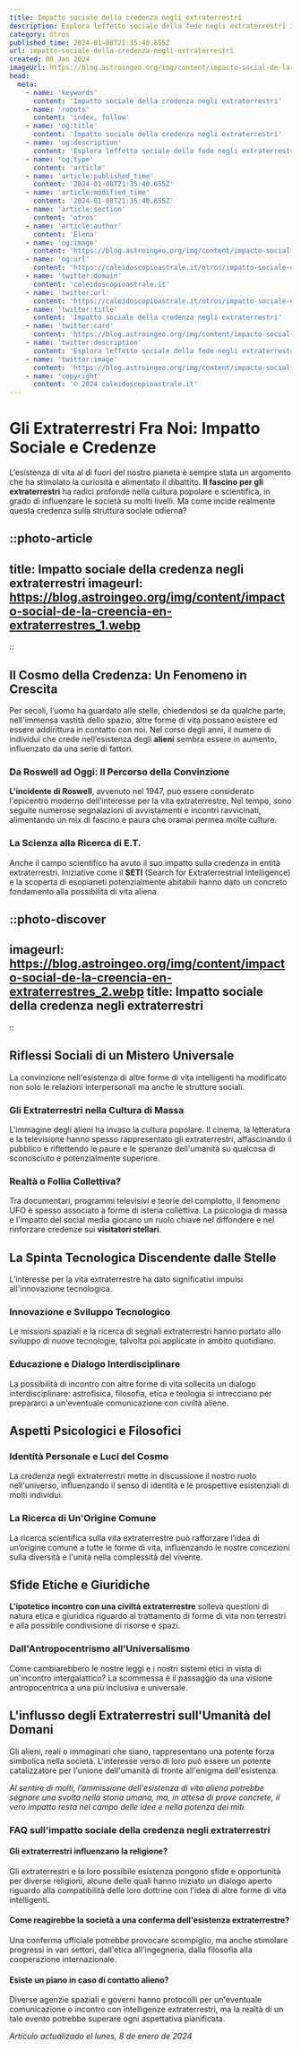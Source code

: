 ```yaml
---
title: Impatto sociale della credenza negli extraterrestri
description: Esplora leffetto sociale della fede negli extraterrestri in Italia. Scopri come questo credo influisce sulla cultura e sul pensiero italiano.
category: otros
published_time: 2024-01-08T21:35:40.655Z
url: impatto-sociale-della-credenza-negli-extraterrestri
created: 08 Jan 2024
imageUrl: https://blog.astroingeo.org/img/content/impacto-social-de-la-creencia-en-extraterrestres_1.webp
head:
  meta:
    - name: 'keywords'
      content: 'Impatto sociale della credenza negli extraterrestri'
    - name: 'robots'
      content: 'index, follow'
    - name: 'og:title'
      content: 'Impatto sociale della credenza negli extraterrestri'
    - name: 'og:description'
      content: 'Esplora leffetto sociale della fede negli extraterrestri in Italia. Scopri come questo credo influisce sulla cultura e sul pensiero italiano.'
    - name: 'og:type'
      content: 'article'
    - name: 'article:published_time'
      content: '2024-01-08T21:35:40.655Z'
    - name: 'article:modified_time'
      content: '2024-01-08T21:35:40.655Z'
    - name: 'article:section'
      content: 'otros'
    - name: 'article:author'
      content: 'Elena'
    - name: 'og:image'
      content: 'https://blog.astroingeo.org/img/content/impacto-social-de-la-creencia-en-extraterrestres_1.webp'
    - name: 'og:url'
      content: 'https://caleidoscopioastrale.it/otros/impatto-sociale-della-credenza-negli-extraterrestri'
    - name: 'twitter:domain'
      content: 'caleidoscopioastrale.it'
    - name: 'twitter:url'
      content: 'https://caleidoscopioastrale.it/otros/impatto-sociale-della-credenza-negli-extraterrestri'
    - name: 'twitter:title'
      content: 'Impatto sociale della credenza negli extraterrestri'
    - name: 'twitter:card'
      content: 'https://blog.astroingeo.org/img/content/impacto-social-de-la-creencia-en-extraterrestres_1.webp'
    - name: 'twitter:description'
      content: 'Esplora leffetto sociale della fede negli extraterrestri in Italia. Scopri come questo credo influisce sulla cultura e sul pensiero italiano.'
    - name: 'twitter:image'
      content: 'https://blog.astroingeo.org/img/content/impacto-social-de-la-creencia-en-extraterrestres_1.webp'
    - name: 'copyright'
      content: '© 2024 caleidoscopioastrale.it'
---
```

# Gli Extraterrestri Fra Noi: Impatto Sociale e Credenze

L’esistenza di vita al di fuori del nostro pianeta è sempre stata un argomento che ha stimolato la curiosità e alimentato il dibattito. **Il fascino per gli extraterrestri** ha radici profonde nella cultura popolare e scientifica, in grado di influenzare le società su molti livelli. Ma come incide realmente questa credenza sulla struttura sociale odierna?

::photo-article
---
title: Impatto sociale della credenza negli extraterrestri
imageurl: https://blog.astroingeo.org/img/content/impacto-social-de-la-creencia-en-extraterrestres_1.webp
---
::

## Il Cosmo della Credenza: Un Fenomeno in Crescita

Per secoli, l’uomo ha guardato alle stelle, chiedendosi se da qualche parte, nell'immensa vastità dello spazio, altre forme di vita possano esistere ed essere addirittura in contatto con noi. Nel corso degli anni, il numero di individui che crede nell’esistenza degli **alieni** sembra essere in aumento, influenzato da una serie di fattori.

### Da Roswell ad Oggi: Il Percorso della Convinzione

**L'incidente di Roswell**, avvenuto nel 1947, può essere considerato l'epicentro moderno dell’interesse per la vita extraterrestre. Nel tempo, sono seguite numerose segnalazioni di avvistamenti e incontri ravvicinati, alimentando un mix di fascino e paura che oramai permea molte culture.

### La Scienza alla Ricerca di E.T.

Anche il campo scientifico ha avuto il suo impatto sulla credenza in entità extraterrestri. Iniziative come il **SETI** (Search for Extraterrestrial Intelligence) e la scoperta di esopianeti potenzialmente abitabili hanno dato un concreto fondamento alla possibilità di vita aliena.

::photo-discover
---
imageurl: https://blog.astroingeo.org/img/content/impacto-social-de-la-creencia-en-extraterrestres_2.webp
title: Impatto sociale della credenza negli extraterrestri
---
::

## Riflessi Sociali di un Mistero Universale

La convinzione nell'esistenza di altre forme di vita intelligenti ha modificato non solo le relazioni interpersonali ma anche le strutture sociali.

### Gli Extraterrestri nella Cultura di Massa

L'immagine degli alieni ha invaso la cultura popolare. Il cinema, la letteratura e la televisione hanno spesso rappresentato gli extraterrestri, affascinando il pubblico e riflettendo le paure e le speranze dell'umanità su qualcosa di sconosciuto e potenzialmente superiore.

### Realtà o Follia Collettiva?

Tra documentari, programmi televisivi e teorie del complotto, il fenomeno UFO è spesso associato a forme di isteria collettiva. La psicologia di massa e l’impatto dei social media giocano un ruolo chiave nel diffondere e nel rinforzare credenze sui **visitatori stellari**.

## La Spinta Tecnologica Discendente dalle Stelle

L’interesse per la vita extraterrestre ha dato significativi impulsi all'innovazione tecnologica.

### Innovazione e Sviluppo Tecnologico

Le missioni spaziali e la ricerca di segnali extraterrestri hanno portato allo sviluppo di nuove tecnologie, talvolta poi applicate in ambito quotidiano.

### Educazione e Dialogo Interdisciplinare

La possibilità di incontro con altre forme di vita sollecita un dialogo interdisciplinare: astrofisica, filosofia, etica e teologia si intrecciano per prepararci a un'eventuale comunicazione con civiltà aliene.

## Aspetti Psicologici e Filosofici

### Identità Personale e Luci del Cosmo

La credenza negli extraterrestri mette in discussione il nostro ruolo nell'universo, influenzando il senso di identità e le prospettive esistenziali di molti individui.

### La Ricerca di Un'Origine Comune

La ricerca scientifica sulla vita extraterrestre può rafforzare l’idea di un’origine comune a tutte le forme di vita, influenzando le nostre concezioni sulla diversità e l'unità nella complessità del vivente.

## Sfide Etiche e Giuridiche

**L'ipotetico incontro con una civiltà extraterrestre** solleva questioni di natura etica e giuridica riguardo al trattamento di forme di vita non terrestri e alla possibile condivisione di risorse e spazi.

### Dall'Antropocentrismo all'Universalismo

Come cambiarebbero le nostre leggi e i nostri sistemi etici in vista di un'incontro intergalattico? La scommessa è il passaggio da una visione antropocentrica a una più inclusiva e universale.

## L'influsso degli Extraterrestri sull'Umanità del Domani

Gli alieni, reali o immaginari che siano, rappresentano una potente forza simbolica nella società. L'interesse verso di loro può essere un potente catalizzatore per l'unione dell'umanità di fronte all'enigma dell'esistenza.

_Al sentire di molti, l’ammissione dell'esistenza di vita aliena potrebbe segnare una svolta nella storia umana, ma, in attesa di prove concrete, il vero impatto resta nel campo delle idee e nella potenza dei miti._

### FAQ sull'impatto sociale della credenza negli extraterrestri

#### Gli extraterrestri influenzano la religione?
Gli extraterrestri e la loro possibile esistenza pongono sfide e opportunità per diverse religioni, alcune delle quali hanno iniziato un dialogo aperto riguardo alla compatibilità delle loro dottrine con l'idea di altre forme di vita intelligenti.

#### Come reagirebbe la società a una conferma dell'esistenza extraterrestre?
Una conferma ufficiale potrebbe provocare scompiglio, ma anche stimolare progressi in vari settori, dall'etica all'ingegneria, dalla filosofia alla cooperazione internazionale.

#### Esiste un piano in caso di contatto alieno?
Diverse agenzie spaziali e governi hanno protocolli per un'eventuale comunicazione o incontro con intelligenze extraterrestri, ma la realtà di un tale evento potrebbe superare ogni aspettativa pianificata.

_Artículo actualizado el lunes, 8 de enero de 2024_